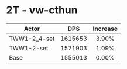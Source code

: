 # 2T - vw-cthun
| Actor | DPS | Increase |
|---|:---:|:---:|
|TWW1-2_4-set|1615653|3.90%|
|TWW1-2-set|1571903|1.09%|
|Base|1555013|0.00%|
